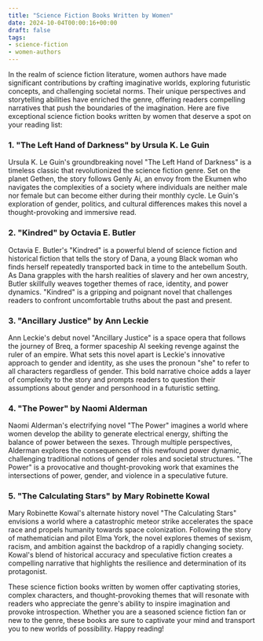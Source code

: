 ```yaml
---
title: "Science Fiction Books Written by Women"
date: 2024-10-04T00:00:16+00:00
draft: false
tags: 
- science-fiction
- women-authors
---
```


In the realm of science fiction literature, women authors have made significant contributions by crafting imaginative worlds, exploring futuristic concepts, and challenging societal norms. Their unique perspectives and storytelling abilities have enriched the genre, offering readers compelling narratives that push the boundaries of the imagination. Here are five exceptional science fiction books written by women that deserve a spot on your reading list:

### 1. "The Left Hand of Darkness" by Ursula K. Le Guin

Ursula K. Le Guin's groundbreaking novel "The Left Hand of Darkness" is a timeless classic that revolutionized the science fiction genre. Set on the planet Gethen, the story follows Genly Ai, an envoy from the Ekumen who navigates the complexities of a society where individuals are neither male nor female but can become either during their monthly cycle. Le Guin's exploration of gender, politics, and cultural differences makes this novel a thought-provoking and immersive read.

### 2. "Kindred" by Octavia E. Butler

Octavia E. Butler's "Kindred" is a powerful blend of science fiction and historical fiction that tells the story of Dana, a young Black woman who finds herself repeatedly transported back in time to the antebellum South. As Dana grapples with the harsh realities of slavery and her own ancestry, Butler skillfully weaves together themes of race, identity, and power dynamics. "Kindred" is a gripping and poignant novel that challenges readers to confront uncomfortable truths about the past and present.

### 3. "Ancillary Justice" by Ann Leckie

Ann Leckie's debut novel "Ancillary Justice" is a space opera that follows the journey of Breq, a former spaceship AI seeking revenge against the ruler of an empire. What sets this novel apart is Leckie's innovative approach to gender and identity, as she uses the pronoun "she" to refer to all characters regardless of gender. This bold narrative choice adds a layer of complexity to the story and prompts readers to question their assumptions about gender and personhood in a futuristic setting.

### 4. "The Power" by Naomi Alderman

Naomi Alderman's electrifying novel "The Power" imagines a world where women develop the ability to generate electrical energy, shifting the balance of power between the sexes. Through multiple perspectives, Alderman explores the consequences of this newfound power dynamic, challenging traditional notions of gender roles and societal structures. "The Power" is a provocative and thought-provoking work that examines the intersections of power, gender, and violence in a speculative future.

### 5. "The Calculating Stars" by Mary Robinette Kowal

Mary Robinette Kowal's alternate history novel "The Calculating Stars" envisions a world where a catastrophic meteor strike accelerates the space race and propels humanity towards space colonization. Following the story of mathematician and pilot Elma York, the novel explores themes of sexism, racism, and ambition against the backdrop of a rapidly changing society. Kowal's blend of historical accuracy and speculative fiction creates a compelling narrative that highlights the resilience and determination of its protagonist.

These science fiction books written by women offer captivating stories, complex characters, and thought-provoking themes that will resonate with readers who appreciate the genre's ability to inspire imagination and provoke introspection. Whether you are a seasoned science fiction fan or new to the genre, these books are sure to captivate your mind and transport you to new worlds of possibility. Happy reading!